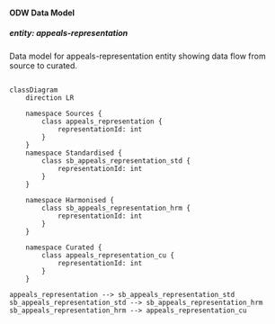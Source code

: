 #### ODW Data Model
 
##### entity: appeals-representation
 
Data model for appeals-representation entity showing data flow from source to curated.
 
```mermaid
 
classDiagram
    direction LR
 
    namespace Sources {
        class appeals_representation {
            representationId: int
        }
    }
    namespace Standardised {
        class sb_appeals_representation_std {
            representationId: int
        }
    }
 
    namespace Harmonised {
        class sb_appeals_representation_hrm {
            representationId: int
        }
    }
 
    namespace Curated {
        class appeals_representation_cu {
            representationId: int
        }
    }
 
appeals_representation --> sb_appeals_representation_std
sb_appeals_representation_std --> sb_appeals_representation_hrm
sb_appeals_representation_hrm --> appeals_representation_cu
